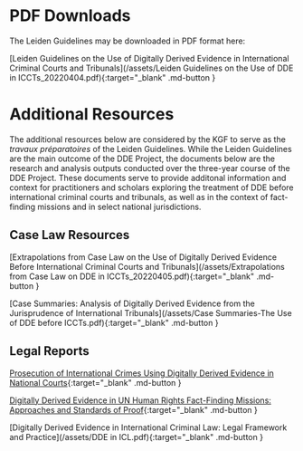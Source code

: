 # PDF Downloads

The Leiden Guidelines may be downloaded in PDF format here: 

[Leiden Guidelines on the Use of Digitally Derived Evidence in International Criminal Courts and Tribunals](/assets/Leiden Guidelines on the Use of DDE in ICCTs_20220404.pdf){:target="_blank" .md-button }

# 

# 

# Additional Resources

The additional resources below are considered by the KGF to serve as the _travaux préparatoires_ of the Leiden Guidelines. While the Leiden Guidelines are the main outcome of the DDE Project, the documents below are the research and analysis outputs conducted over the three-year course of the DDE Project. These documents serve to provide additonal information and context for practitioners and scholars exploring the treatment of DDE before international criminal courts and tribunals, as well as in the context of fact-finding missions and in select national jurisdictions.

## Case Law Resources

[Extrapolations from Case Law on the Use of Digitally Derived Evidence Before International Criminal Courts and Tribunals](/assets/Extrapolations from Case Law on DDE in ICCTs_20220405.pdf){:target="_blank" .md-button }

[Case Summaries: Analysis of Digitally Derived Evidence from the Jurisprudence of International Tribunals](/assets/Case Summaries-The Use of DDE before ICCTs.pdf){:target="_blank" .md-button }

## Legal Reports

[Prosecution of International Crimes Using Digitally Derived Evidence in National Courts](/assets/National-Courts.pdf){:target="_blank" .md-button }

[Digitally Derived Evidence in UN Human Rights Fact-Finding Missions: Approaches and Standards of Proof](/assets/Fact-Finding-Missions.pdf){:target="_blank" .md-button }

[Digitally Derived Evidence in International Criminal Law: Legal Framework and Practice](/assets/DDE in ICL.pdf){:target="_blank" .md-button }

